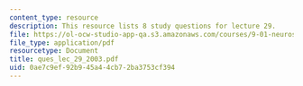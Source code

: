 ```yaml
---
content_type: resource
description: This resource lists 8 study questions for lecture 29.
file: https://ol-ocw-studio-app-qa.s3.amazonaws.com/courses/9-01-neuroscience-and-behavior-fall-2003/0ae7c9ef92b945a44cb72ba3753cf394_ques_lec_29_2003.pdf
file_type: application/pdf
resourcetype: Document
title: ques_lec_29_2003.pdf
uid: 0ae7c9ef-92b9-45a4-4cb7-2ba3753cf394
---
```

